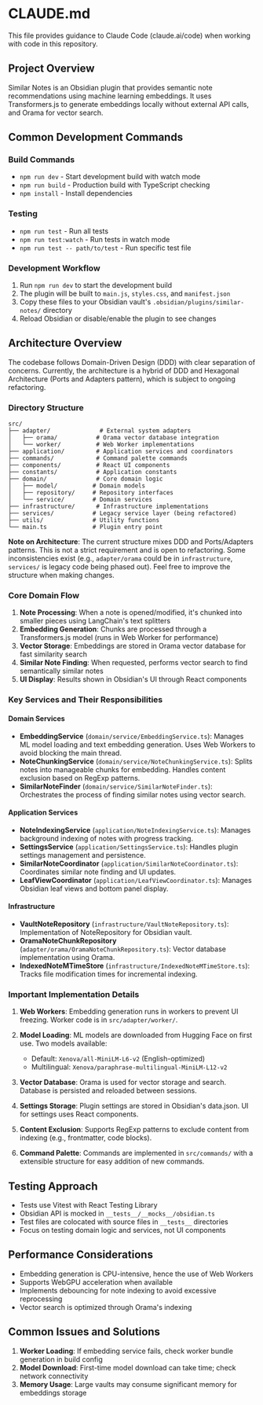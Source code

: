 # CLAUDE.md

This file provides guidance to Claude Code (claude.ai/code) when working with code in this repository.

## Project Overview

Similar Notes is an Obsidian plugin that provides semantic note recommendations using machine learning embeddings. It uses Transformers.js to generate embeddings locally without external API calls, and Orama for vector search.

## Common Development Commands

### Build Commands
- `npm run dev` - Start development build with watch mode
- `npm run build` - Production build with TypeScript checking
- `npm install` - Install dependencies

### Testing
- `npm run test` - Run all tests
- `npm run test:watch` - Run tests in watch mode
- `npm run test -- path/to/test` - Run specific test file

### Development Workflow
1. Run `npm run dev` to start the development build
2. The plugin will be built to `main.js`, `styles.css`, and `manifest.json`
3. Copy these files to your Obsidian vault's `.obsidian/plugins/similar-notes/` directory
4. Reload Obsidian or disable/enable the plugin to see changes

## Architecture Overview

The codebase follows Domain-Driven Design (DDD) with clear separation of concerns. Currently, the architecture is a hybrid of DDD and Hexagonal Architecture (Ports and Adapters pattern), which is subject to ongoing refactoring.

### Directory Structure

```
src/
├── adapter/              # External system adapters
│   ├── orama/           # Orama vector database integration
│   └── worker/          # Web Worker implementations
├── application/         # Application services and coordinators
├── commands/            # Command palette commands
├── components/          # React UI components
├── constants/           # Application constants
├── domain/              # Core domain logic
│   ├── model/          # Domain models
│   ├── repository/     # Repository interfaces
│   └── service/        # Domain services
├── infrastructure/      # Infrastructure implementations
├── services/           # Legacy service layer (being refactored)
├── utils/              # Utility functions
└── main.ts             # Plugin entry point
```

**Note on Architecture**: The current structure mixes DDD and Ports/Adapters patterns. This is not a strict requirement and is open to refactoring. Some inconsistencies exist (e.g., `adapter/orama` could be in `infrastructure`, `services/` is legacy code being phased out). Feel free to improve the structure when making changes.

### Core Domain Flow
1. **Note Processing**: When a note is opened/modified, it's chunked into smaller pieces using LangChain's text splitters
2. **Embedding Generation**: Chunks are processed through a Transformers.js model (runs in Web Worker for performance)
3. **Vector Storage**: Embeddings are stored in Orama vector database for fast similarity search
4. **Similar Note Finding**: When requested, performs vector search to find semantically similar notes
5. **UI Display**: Results shown in Obsidian's UI through React components

### Key Services and Their Responsibilities

#### Domain Services
- **EmbeddingService** (`domain/service/EmbeddingService.ts`): Manages ML model loading and text embedding generation. Uses Web Workers to avoid blocking the main thread.
- **NoteChunkingService** (`domain/service/NoteChunkingService.ts`): Splits notes into manageable chunks for embedding. Handles content exclusion based on RegExp patterns.
- **SimilarNoteFinder** (`domain/service/SimilarNoteFinder.ts`): Orchestrates the process of finding similar notes using vector search.

#### Application Services
- **NoteIndexingService** (`application/NoteIndexingService.ts`): Manages background indexing of notes with progress tracking.
- **SettingsService** (`application/SettingsService.ts`): Handles plugin settings management and persistence.
- **SimilarNoteCoordinator** (`application/SimilarNoteCoordinator.ts`): Coordinates similar note finding and UI updates.
- **LeafViewCoordinator** (`application/LeafViewCoordinator.ts`): Manages Obsidian leaf views and bottom panel display.

#### Infrastructure
- **VaultNoteRepository** (`infrastructure/VaultNoteRepository.ts`): Implementation of NoteRepository for Obsidian vault.
- **OramaNoteChunkRepository** (`adapter/orama/OramaNoteChunkRepository.ts`): Vector database implementation using Orama.
- **IndexedNoteMTimeStore** (`infrastructure/IndexedNoteMTimeStore.ts`): Tracks file modification times for incremental indexing.

### Important Implementation Details

1. **Web Workers**: Embedding generation runs in workers to prevent UI freezing. Worker code is in `src/adapter/worker/`.

2. **Model Loading**: ML models are downloaded from Hugging Face on first use. Two models available:
   - Default: `Xenova/all-MiniLM-L6-v2` (English-optimized)
   - Multilingual: `Xenova/paraphrase-multilingual-MiniLM-L12-v2`

3. **Vector Database**: Orama is used for vector storage and search. Database is persisted and reloaded between sessions.

4. **Settings Storage**: Plugin settings are stored in Obsidian's data.json. UI for settings uses React components.

5. **Content Exclusion**: Supports RegExp patterns to exclude content from indexing (e.g., frontmatter, code blocks).

6. **Command Palette**: Commands are implemented in `src/commands/` with a extensible structure for easy addition of new commands.

## Testing Approach

- Tests use Vitest with React Testing Library
- Obsidian API is mocked in `__tests__/__mocks__/obsidian.ts`
- Test files are colocated with source files in `__tests__` directories
- Focus on testing domain logic and services, not UI components

## Performance Considerations

- Embedding generation is CPU-intensive, hence the use of Web Workers
- Supports WebGPU acceleration when available
- Implements debouncing for note indexing to avoid excessive reprocessing
- Vector search is optimized through Orama's indexing

## Common Issues and Solutions

1. **Worker Loading**: If embedding service fails, check worker bundle generation in build config
2. **Model Download**: First-time model download can take time; check network connectivity
3. **Memory Usage**: Large vaults may consume significant memory for embeddings storage